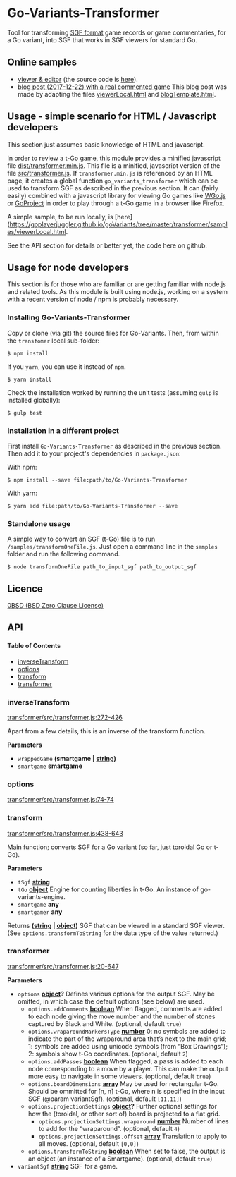 # Go-Variants-Transformer

Tool for transforming [SGF format](http://www.red-bean.com/sgf/index.html) game records or game commentaries, for a Go variant, into SGF that works in SGF viewers for standard Go.

## Online samples

-   [viewer & editor](https://goplayerjuggler.github.io/goVariants/tGoEditor.html) (the source code is [here](https://github.com/goplayerjuggler/goVariants/tree/master/docs/tGoEditor.html)). 
-   [blog post (2017-12-22) with a real commented game](http://goplayerjuggler.blogspot.com/2017/12/a-big-fight-in-t-go-game-same-game-but.html)
    This blog post was made by adapting the files [viewerLocal.html](https://github.com/goplayerjuggler/goVariants/tree/master/transformer/samples/viewerLocal.html) and [blogTemplate.html](https://github.com/goplayerjuggler/goVariants/tree/master/transformer/samples/blogTemplate.html).

## Usage - simple scenario for HTML / Javascript developers

This section just assumes basic knowledge of HTML and javascript.

In order to review a t-Go game, this module provides a minified javascript file [dist/transformer.min.js](https://github.com/goplayerjuggler/goVariants/tree/master/transformer/dist/transformer.min.js). This file is a minified, javascript version of the file [src/transformer.js](https://github.com/goplayerjuggler/goVariants/tree/master/transformer/src/transformer.js). If `transformer.min.js` is referenced by an HTML page, it creates a global function `go_variants_transformer` which can be used to transform SGF as described in the previous section. It can (fairly easily) combined with a javascript library for viewing Go games like [WGo.js](https://github.com/waltheri/wgo.js) or [GoProject](https://github.com/IlyaKirillov/GoProject) in order to play through a t-Go game in a browser like Firefox.

A simple sample, to be run locally, is [here](https://goplayerjuggler.github.io/goVariants/tree/master/transformer/samples/viewerLocal.html. 

See the API section for details or better yet, the code here on github. 

## Usage for node developers

This section is for those who are familiar or are getting familiar with node.js and related tools. As this module is built using node.js, working on a system with a recent version of node / npm is probably necessary.

### Installing Go-Variants-Transformer

Copy or clone (via git) the source files for Go-Variants. 
Then, from within the `transfomer` local sub-folder:

```shell
$ npm install
```

If you `yarn`, you can use it instead of `npm`.

```shell
$ yarn install
```

Check the installation worked by running the unit tests (assuming `gulp` is installed globally):

```shell
$ gulp test
```

### Installation in a different project

First install `Go-Variants-Transformer` as described in the previous section. Then add it to your project's dependencies in `package.json`:

With npm:

```shell
$ npm install --save file:path/to/Go-Variants-Transformer
```

With yarn:

```shell
$ yarn add file:path/to/Go-Variants-Transformer --save 
```

### Standalone usage

A simple way to convert an SGF (t-Go) file is to run `/samples/transformOneFile.js`. Just open a command line in the `samples` folder and run the following command.

```shell
$ node transformOneFile path_to_input_sgf path_to_output_sgf 
```

## Licence
[0BSD (BSD Zero Clause License)](https://spdx.org/licenses/0BSD.html)

## API

<!-- Generated by documentation.js. Update this documentation by updating the source code. -->

#### Table of Contents

-   [inverseTransform](#inversetransform)
-   [options](#options)
-   [transform](#transform)
-   [transformer](#transformer)

### inverseTransform

[transformer/src/transformer.js:272-426](https://github.com/goplayerjuggler/goVariants/blob/73331b376405d019fb4f08fc0766b9a0b6890c42/transformer/src/transformer.js#L272-L426 "Source code on GitHub")

Apart from a few details, this is an inverse of the transform function.

**Parameters**

-   `wrappedGame` **(smartgame | [string](https://developer.mozilla.org/docs/Web/JavaScript/Reference/Global_Objects/String))** 
-   `smartgame` **smartgame** 

### options

[transformer/src/transformer.js:74-74](https://github.com/goplayerjuggler/goVariants/blob/73331b376405d019fb4f08fc0766b9a0b6890c42/transformer/src/transformer.js#L74-L74 "Source code on GitHub")

### transform

[transformer/src/transformer.js:438-643](https://github.com/goplayerjuggler/goVariants/blob/73331b376405d019fb4f08fc0766b9a0b6890c42/transformer/src/transformer.js#L438-L643 "Source code on GitHub")

Main function; converts SGF for a Go variant (so far, just toroidal Go or t-Go).

**Parameters**

-   `tSgf` **[string](https://developer.mozilla.org/docs/Web/JavaScript/Reference/Global_Objects/String)** 
-   `tGo` **[object](https://developer.mozilla.org/docs/Web/JavaScript/Reference/Global_Objects/Object)** Engine for counting liberties in t-Go. An instance of go-variants-engine.
-   `smartgame` **any** 
-   `smartgamer` **any** 

Returns **([string](https://developer.mozilla.org/docs/Web/JavaScript/Reference/Global_Objects/String) \| [object](https://developer.mozilla.org/docs/Web/JavaScript/Reference/Global_Objects/Object))** SGF that can be viewed in a standard SGF viewer. (See `options.transformToString` for the data type of the value returned.)

### transformer

[transformer/src/transformer.js:20-647](https://github.com/goplayerjuggler/goVariants/blob/73331b376405d019fb4f08fc0766b9a0b6890c42/transformer/src/transformer.js#L20-L647 "Source code on GitHub")

**Parameters**

-   `options` **[object](https://developer.mozilla.org/docs/Web/JavaScript/Reference/Global_Objects/Object)?** Defines various options for the output SGF. May be omitted, in which case the default options (see below) are used.
    -   `options.addComments` **[boolean](https://developer.mozilla.org/docs/Web/JavaScript/Reference/Global_Objects/Boolean)** When flagged, comments are added to each node giving the move number and the number of stones captured by Black and White. (optional, default `true`)
    -   `options.wraparoundMarkersType` **[number](https://developer.mozilla.org/docs/Web/JavaScript/Reference/Global_Objects/Number)** 0: no symbols are added to indicate the part of the wraparound area that’s next to the main grid;
        1: symbols are added using unicode symbols (from “Box Drawings”);
        2: symbols show t-Go coordinates. (optional, default `2`)
    -   `options.addPasses` **[boolean](https://developer.mozilla.org/docs/Web/JavaScript/Reference/Global_Objects/Boolean)** When flagged, a pass is added to each node corresponding to a move by a player. This can make the output more easy to navigate in some viewers. (optional, default `true`)
    -   `options.boardDimensions` **[array](https://developer.mozilla.org/docs/Web/JavaScript/Reference/Global_Objects/Array)** May be used for rectangular t-Go. Should be ommitted for [n, n] t-Go, where n is specified in the input SGF (@param variantSgf). (optional, default `[11,11]`)
    -   `options.projectionSettings` **[object](https://developer.mozilla.org/docs/Web/JavaScript/Reference/Global_Objects/Object)?** Further optional settings for how the (toroidal, or other sort of) board is projected to a flat grid.
        -   `options.projectionSettings.wraparound` **[number](https://developer.mozilla.org/docs/Web/JavaScript/Reference/Global_Objects/Number)** Number of lines to add for the “wraparound”. (optional, default `4`)
        -   `options.projectionSettings.offset` **[array](https://developer.mozilla.org/docs/Web/JavaScript/Reference/Global_Objects/Array)** Translation to apply to all moves. (optional, default `[0,0]`)
    -   `options.transformToString` **[boolean](https://developer.mozilla.org/docs/Web/JavaScript/Reference/Global_Objects/Boolean)** When set to false, the output is an object (an instance of a Smartgame). (optional, default `true`)
-   `variantSgf` **[string](https://developer.mozilla.org/docs/Web/JavaScript/Reference/Global_Objects/String)** SGF for a game.
